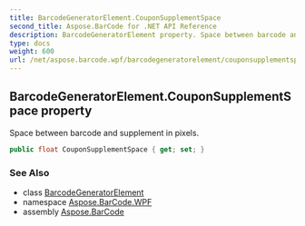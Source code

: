 ```yaml
---
title: BarcodeGeneratorElement.CouponSupplementSpace
second_title: Aspose.BarCode for .NET API Reference
description: BarcodeGeneratorElement property. Space between barcode and supplement in pixels
type: docs
weight: 600
url: /net/aspose.barcode.wpf/barcodegeneratorelement/couponsupplementspace/
---
```

## BarcodeGeneratorElement.CouponSupplementSpace property

Space between barcode and supplement in pixels.

```csharp
public float CouponSupplementSpace { get; set; }
```

### See Also

* class [BarcodeGeneratorElement](../)
* namespace [Aspose.BarCode.WPF](../../barcodegeneratorelement/)
* assembly [Aspose.BarCode](../../../)


